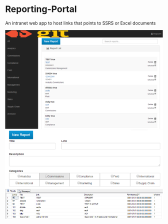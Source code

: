 # Reporting-Portal
An intranet web app to host links that points to SSRS or Excel documents
 
![Picture](https://github.com/codeNovels/ReportingPortal/blob/master/pic1.PNG)
![Picture](https://github.com/codeNovels/ReportingPortal/blob/master/pic2.PNG)
![Picture](https://github.com/codeNovels/ReportingPortal/blob/master/pic3.PNG)
